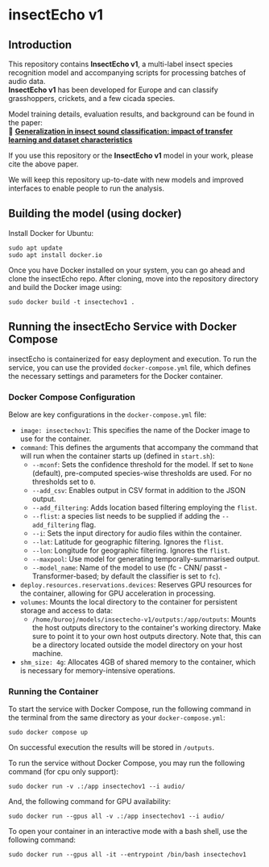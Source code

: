 # insectEcho v1


##  Introduction

This repository contains **InsectEcho v1**, a multi-label insect species recognition model and accompanying scripts for processing batches of audio data.  
**InsectEcho v1** has been developed for Europe and can classify grasshoppers, crickets, and a few cicada species.  

Model training details, evaluation results, and background can be found in the paper:  
📄 [**Generalization in insect sound classification: impact of transfer learning and dataset characteristics**](https://arxiv.org/abs/2503.15074)

If you use this repository or the **InsectEcho v1** model in your work, please cite the above paper.  

We will keep this repository up-to-date with new models and improved interfaces to enable people to run the analysis.



## Building the model (using docker)

Install Docker for Ubuntu:

```
sudo apt update
sudo apt install docker.io
```

Once you have Docker installed on your system, you can go ahead and clone the insectEcho repo. After cloning, move into the repository directory and build the Docker image using:
```
sudo docker build -t insectechov1 .
```
## Running the insectEcho Service with Docker Compose

insectEcho is containerized for easy deployment and execution. To run the service, you can use the provided `docker-compose.yml` file, which defines the necessary settings and parameters for the Docker container.

### Docker Compose Configuration

Below are key configurations in the `docker-compose.yml` file:

- `image: insectechov1`: This specifies the name of the Docker image to use for the container.
- `command`: This defines the arguments that accompany the command that will run when the container starts up (defined in `start.sh`):
  - `--mconf`: Sets the confidence threshold for the model. If set to `None` (default), pre-computed species-wise thresholds are used. For no thresholds set to `0`.
  - `--add_csv`: Enables output in CSV format in addition to the JSON output.
  - `--add_filtering`: Adds location based filtering employing the `flist`.
  - `--flist`: a species list needs to be supplied if adding the `--add_filtering` flag. 
  - `--i`: Sets the input directory for audio files within the container.
  - `--lat`: Latitude for geographic filtering. Ignores the `flist`.
  - `--lon`: Longitude for geographic filtering. Ignores the `flist`.
  - `--maxpool`: Use model for generating temporally-summarised output.
  - `--model_name`: Name of the model to use (fc - CNN/ passt - Transformer-based; by default the classifier is set to `fc`).
- `deploy.resources.reservations.devices`: Reserves GPU resources for the container, allowing for GPU acceleration in processing.
- `volumes`: Mounts the local directory to the container for persistent storage and access to data:
  - `/home/burooj/models/insectecho-v1/outputs:/app/outputs`: Mounts the host outputs directory to the container's working directory. Make sure to point it to your own host outputs directory. Note that, this can be a directory located outside the model directory on your host machine.  
- `shm_size: 4g`: Allocates 4GB of shared memory to the container, which is necessary for memory-intensive operations.

### Running the Container

To start the service with Docker Compose, run the following command in the terminal from the same directory as your `docker-compose.yml`:

```
sudo docker compose up

```

On successful execution the results will be stored in `/outputs`. 

To run the service without Docker Compose, you may run the following command (for cpu only support):

```
sudo docker run -v .:/app insectechov1 --i audio/
```

And, the following command for GPU availability:

```
sudo docker run --gpus all -v .:/app insectechov1 --i audio/
```
To open your container in an interactive mode with a bash shell, use the following command:

```
sudo docker run --gpus all -it --entrypoint /bin/bash insectechov1
```


